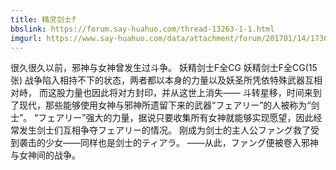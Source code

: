 ```yaml
---
title: 精灵剑士f
bbslink: https://forum.say-huahuo.com/thread-13263-1-1.html
imgurl: https://www.say-huahuo.com/data/attachment/forum/201701/14/173626c6v2a2j1c1nteexk.png
---
```


很久很久以前，邪神与女神曾发生过斗争。
妖精剑士F全CG
妖精剑士F全CG(15张)
战争陷入相持不下的状态，两者都以本身的力量以及妖圣所凭依特殊武器互相对峙，
而这股力量也因此将对方封印，并从这世上消失——
斗转星移，时间来到了现代，那些能够使用女神与邪神所遗留下来的武器“フェアリー”的人被称为“剑士”。
“フェアリー”强大的力量，据说只要收集所有女神就能够实现愿望，因此经常发生剑士们互相争夺フェアリー的情况。
刚成为剑士的主人公ファング救了受到袭击的少女——同样也是剑士的ティアラ。
——从此，ファング便被卷入邪神与女神间的战争。<!--more-->
